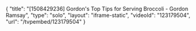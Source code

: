 {
    "title": "[1508429236] Gordon's Top Tips for Serving Broccoli - Gordon Ramsay",
    "type": "solo",
    "layout": "iframe-static",
    "videoId": "123179504",
    "url": "\/tvpembed\/123179504"
}